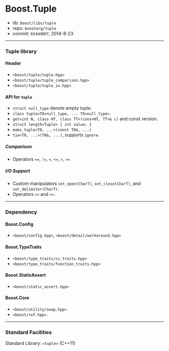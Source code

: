 # Boost.Tuple

* lib: `boost/libs/tuple`
* repo: `boostorg/tuple`
* commit: `b54dd807`, 2014-8-23

------
### Tuple library

#### Header

* `<boost/tuple/tuple.hpp>`
* `<boost/tuple/tuple_comparison.hpp>`
* `<boost/tuple/tuple_io.hpp>`

#### API for `tuple`

* `struct null_type` denote empty tuple.
* `class tuple<T0=null_type, ... T9=null_type>`.
* `get<int N, class HT, class TT>(cons<HT, TT>& c)` and const version.
* `struct length<Tuple> { int value; }`
* `make_tuple<T0, ...>(const T0&, ...)`
* `tie<T0, ...>(T0&, ...)`, supports `ignore`.

##### Comparison
* Operators `==`, `!=`, `<`, `<=`, `>`, `>=`

##### I/O Support
* Custom manipulators `set_open(CharT)`, `set_close(CharT)`, and `set_delimiter(CharT)`.
* Operators `<<` and `>>`.

------
### Dependency

#### Boost.Config

* `<boost/config.hpp>`, `<boost/detail/workaround.hpp>`

#### Boost.TypeTraits

* `<boost/type_traits/cv_traits.hpp>`
* `<boost/type_traits/function_traits.hpp>`

#### Boost.StaticAssert

* `<boost/static_assert.hpp>`

#### Boost.Core

* `<boost/utility/swap.hpp>`.
* `<boost/ref.hpp>`.

------
### Standard Facilities

Standard Library: `<tuple>` (C++11)
